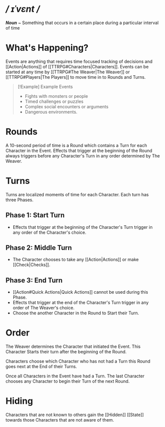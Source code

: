 # */ ɪˈvɛnt /*
***Noun*** ~ Something that occurs in a certain place during a particular interval of time
# What's Happening?
Events are anything that requires time focused tracking of decisions and [[Action|Actions]] of [[TTRPG#Characters|Characters]]. Events can be started at any time by [[TTRPG#The Weaver|The Weaver]] or [[TTRPG#Players|The Players]] to move time in to Rounds and Turns.
>[!Example] Example Events
>- Fights with monsters or people
>- Timed challenges or puzzles
>- Complex social encounters or arguments
>- Dangerous environments.
# Rounds
A 10-second period of time is a Round which contains a Turn for each Character in the Event.
Effects that trigger at the beginning of the Round always triggers before any Character's Turn in any order determined by The Weaver.
# Turns
Turns are localized moments of time for each Character. Each turn has three Phases.
## Phase 1: Start Turn
- Effects that trigger at the beginning of the Character's Turn trigger in any order of the Character's choice.
## Phase 2: Middle Turn
- The Character chooses to take any [[Action|Actions]] or make [[Check|Checks]].
## Phase 3: End Turn
- [[Action#Quick Actions|Quick Actions]] cannot be used during this Phase.
- Effects that trigger at the end of the Character's Turn trigger in any order of The Weaver's choice.
- Choose the another Character in the Round to Start their Turn.
# Order
The Weaver determines the Character that initiated the Event. This Character Starts their turn after the beginning of the Round.

Characters choose which Character who has not had a Turn this Round goes next at the End of their Turns. 

Once all Characters in the Event have had a Turn. The last Character chooses any Character to begin their Turn of the next Round.
# Hiding
Characters that are not known to others gain the [[Hidden]] [[State]] towards those Characters that are not aware of them.